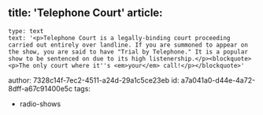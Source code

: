 title: 'Telephone Court'
article:
  -
    type: text
    text: '<p>Telephone Court is a legally-binding court proceeding carried out entirely over landline. If you are summoned to appear on the show, you are said to have "Trial by Telephone." It is a popular show to be sentenced on due to its high listenership.</p><blockquote><p>The only court where it''s <em>your</em> call!</p></blockquote>'
author: 7328c14f-7ec2-4511-a24d-29a1c5ce23eb
id: a7a041a0-d44e-4a72-8dff-a67c91400e5c
tags:
  - radio-shows
